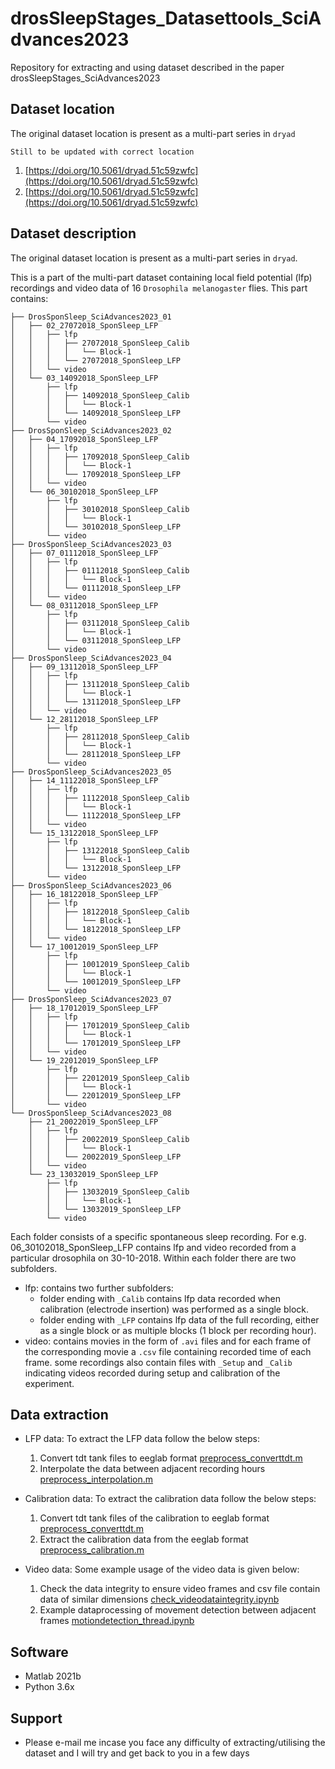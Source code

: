 # drosSleepStages_Datasettools_SciAdvances2023
Repository for extracting and using dataset described in the paper drosSleepStages_SciAdvances2023

## Dataset location
The original dataset location is present as a multi-part series in `dryad`

`Still to be updated with correct location`

1. [https://doi.org/10.5061/dryad.51c59zwfc](https://doi.org/10.5061/dryad.51c59zwfc)
2. [https://doi.org/10.5061/dryad.51c59zwfc](https://doi.org/10.5061/dryad.51c59zwfc)


## Dataset description
The original dataset location is present as a multi-part series in `dryad`.

This is a part of the multi-part dataset containing local field potential (lfp) recordings and video data of 16 `Drosophila melanogaster` flies. This part contains:

```
├── DrosSponSleep_SciAdvances2023_01
│   ├── 02_27072018_SponSleep_LFP
│   │   ├── lfp
│   │   │   ├── 27072018_SponSleep_Calib
│   │   │   │   └── Block-1
│   │   │   └── 27072018_SponSleep_LFP
│   │   └── video
│   └── 03_14092018_SponSleep_LFP
│       ├── lfp
│       │   ├── 14092018_SponSleep_Calib
│       │   │   └── Block-1
│       │   └── 14092018_SponSleep_LFP
│       └── video
├── DrosSponSleep_SciAdvances2023_02
│   ├── 04_17092018_SponSleep_LFP
│   │   ├── lfp
│   │   │   ├── 17092018_SponSleep_Calib
│   │   │   │   └── Block-1
│   │   │   └── 17092018_SponSleep_LFP
│   │   └── video
│   └── 06_30102018_SponSleep_LFP
│       ├── lfp
│       │   ├── 30102018_SponSleep_Calib
│       │   │   └── Block-1
│       │   └── 30102018_SponSleep_LFP
│       └── video
├── DrosSponSleep_SciAdvances2023_03
│   ├── 07_01112018_SponSleep_LFP
│   │   ├── lfp
│   │   │   ├── 01112018_SponSleep_Calib
│   │   │   │   └── Block-1
│   │   │   └── 01112018_SponSleep_LFP
│   │   └── video
│   └── 08_03112018_SponSleep_LFP
│       ├── lfp
│       │   ├── 03112018_SponSleep_Calib
│       │   │   └── Block-1
│       │   └── 03112018_SponSleep_LFP
│       └── video
├── DrosSponSleep_SciAdvances2023_04
│   ├── 09_13112018_SponSleep_LFP
│   │   ├── lfp
│   │   │   ├── 13112018_SponSleep_Calib
│   │   │   │   └── Block-1
│   │   │   └── 13112018_SponSleep_LFP
│   │   └── video
│   └── 12_28112018_SponSleep_LFP
│       ├── lfp
│       │   ├── 28112018_SponSleep_Calib
│       │   │   └── Block-1
│       │   └── 28112018_SponSleep_LFP
│       └── video
├── DrosSponSleep_SciAdvances2023_05
│   ├── 14_11122018_SponSleep_LFP
│   │   ├── lfp
│   │   │   ├── 11122018_SponSleep_Calib
│   │   │   │   └── Block-1
│   │   │   └── 11122018_SponSleep_LFP
│   │   └── video
│   └── 15_13122018_SponSleep_LFP
│       ├── lfp
│       │   ├── 13122018_SponSleep_Calib
│       │   │   └── Block-1
│       │   └── 13122018_SponSleep_LFP
│       └── video
├── DrosSponSleep_SciAdvances2023_06
│   ├── 16_18122018_SponSleep_LFP
│   │   ├── lfp
│   │   │   ├── 18122018_SponSleep_Calib
│   │   │   │   └── Block-1
│   │   │   └── 18122018_SponSleep_LFP
│   │   └── video
│   └── 17_10012019_SponSleep_LFP
│       ├── lfp
│       │   ├── 10012019_SponSleep_Calib
│       │   │   └── Block-1
│       │   └── 10012019_SponSleep_LFP
│       └── video
├── DrosSponSleep_SciAdvances2023_07
│   ├── 18_17012019_SponSleep_LFP
│   │   ├── lfp
│   │   │   ├── 17012019_SponSleep_Calib
│   │   │   │   └── Block-1
│   │   │   └── 17012019_SponSleep_LFP
│   │   └── video
│   └── 19_22012019_SponSleep_LFP
│       ├── lfp
│       │   ├── 22012019_SponSleep_Calib
│       │   │   └── Block-1
│       │   └── 22012019_SponSleep_LFP
│       └── video
└── DrosSponSleep_SciAdvances2023_08
    ├── 21_20022019_SponSleep_LFP
    │   ├── lfp
    │   │   ├── 20022019_SponSleep_Calib
    │   │   │   └── Block-1
    │   │   └── 20022019_SponSleep_LFP
    │   └── video
    └── 23_13032019_SponSleep_LFP
        ├── lfp
        │   ├── 13032019_SponSleep_Calib
        │   │   └── Block-1
        │   └── 13032019_SponSleep_LFP
        └── video

```
Each folder consists of a specific spontaneous sleep recording. For e.g. 06_30102018_SponSleep_LFP contains
lfp and video recorded from a particular drosophila on 30-10-2018. Within each folder there are two subfolders.
* lfp: contains two further subfolders:
  * folder ending with `_Calib` contains lfp data recorded when calibration (electrode insertion) was performed as a single block.
  * folder ending with `_LFP` contains lfp data of the full recording, either as a single block or as multiple blocks (1 block per
     recording hour).
* video: contains movies in the form of `.avi` files and for each frame of the corresponding movie a `.csv` file containing recorded time of each frame. some recordings also contain files with `_Setup` and `_Calib` indicating videos recorded during setup and calibration of the experiment.

## Data extraction

* LFP data:
   To extract the LFP data follow the below steps:
   1. Convert tdt tank files to eeglab format [preprocess_converttdt.m](https://github.com/SridharJagannathan/drosSleepStages_Datasettools_SciAdvances2023/blob/main/Scripts/dataextraction/preprocess_converttdt.m)
   2. Interpolate the data between adjacent recording hours [preprocess_interpolation.m](https://github.com/SridharJagannathan/drosSleepStages_Datasettools_SciAdvances2023/blob/main/Scripts/dataextraction/preprocess_interpolation.m)

* Calibration data:
   To extract the calibration data follow the below steps:
   1. Convert tdt tank files of the calibration to eeglab format [preprocess_converttdt.m](https://github.com/SridharJagannathan/drosSleepStages_Datasettools_SciAdvances2023/blob/main/Scripts/dataextraction/preprocess_converttdt.m)
   2. Extract the calibration data from the eeglab format [preprocess_calibration.m](https://github.com/SridharJagannathan/drosSleepStages_Datasettools_SciAdvances2023/blob/main/Scripts/dataextraction/preprocess_calibration.m)

* Video data:
   Some example usage of the video data is given below:
   1. Check the data integrity to ensure video frames and csv file contain data of similar dimensions [check_videodataintegrity.ipynb](https://github.com/SridharJagannathan/drosSleepStages_Datasettools_SciAdvances2023/blob/main/Scripts/datachecks/check_videodataintegrity.ipynb)
   2. Example dataprocessing of movement detection between adjacent frames [motiondetection_thread.ipynb](https://github.com/SridharJagannathan/drosSleepStages_Datasettools_SciAdvances2023/blob/main/Scripts/dataextraction/motiondetection_thread.ipynb)

## Software
* Matlab 2021b
* Python 3.6x

## Support
* Please e-mail me incase you face any difficulty of extracting/utilising the dataset and I will try and get back to you in a few days
